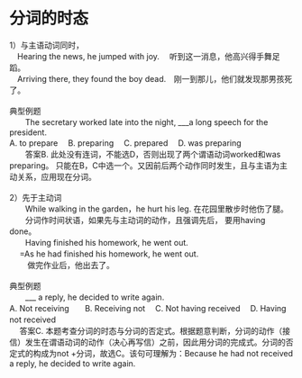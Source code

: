 # 分词的时态
1）与主语动词同时， <br>
　Hearing the news, he jumped with joy.　 听到这一消息，他高兴得手舞足蹈。<br>
　Arriving there, they found the boy dead.　刚一到那儿，他们就发现那男孩死了。<br>
<br>
典型例题<br>
　　The secretary worked late into the night, ___a long speech for the president. <br>
A. to prepare　 B. preparing　 C. prepared　 D. was preparing　<br>
　　答案B. 此处没有连词，不能选D，否则出现了两个谓语动词worked和was preparing。 只能在B，C中选一个。又因前后两个动作同时发生，且与主语为主动关系，应用现在分词。<br>
<br>
2）先于主动词<br>
　　While walking in the garden，he hurt his leg. 在花园里散步时他伤了腿。<br>
　　分词作时间状语，如果先与主动词的动作，且强调先后， 要用having done。<br>
　　Having finished his homework, he went out.<br>
　 =As he had finished his homework, he went out.<br>
　　 做完作业后，他出去了。<br>
<br>
典型例题<br>
　　___ a reply, he decided to write again.　 <br>
A. Not receiving　　B. Receiving not　 C. Not having received　 D. Having not received　　<br>
　 答案C. 本题考查分词的时态与分词的否定式。根据题意判断，分词的动作（接信）发生在谓语动词的动作（决心再写信）之前，因此用分词的完成式。分词的否定式的构成为not +分词，故选C。该句可理解为：Because he had not received a reply, he decided to write again.<br>

